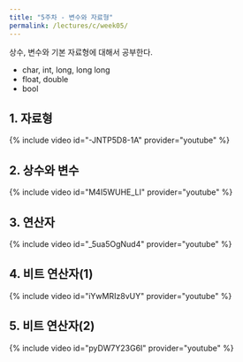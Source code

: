 ```yaml
---
title: "5주차 - 변수와 자료형"
permalink: /lectures/c/week05/
---
```

상수, 변수와 기본 자료형에 대해서 공부한다.
- char, int, long, long long
- float, double
- bool

## 1. 자료형
{% include video id="-JNTP5D8-1A" provider="youtube" %}

## 2. 상수와 변수
{% include video id="M4I5WUHE_LI" provider="youtube" %}

## 3. 연산자
{% include video id="_5ua5OgNud4" provider="youtube" %}

## 4. 비트 연산자(1)
{% include video id="iYwMRIz8vUY" provider="youtube" %}

## 5. 비트 연산자(2)
{% include video id="pyDW7Y23G6I" provider="youtube" %}
